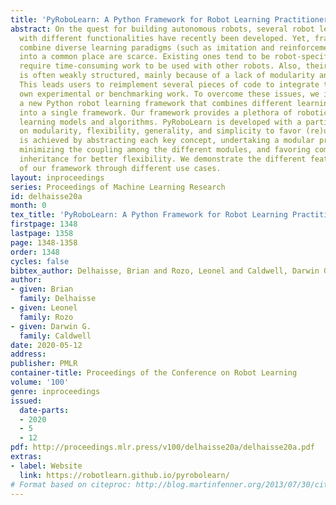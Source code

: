 ```yaml
---
title: 'PyRoboLearn: A Python Framework for Robot Learning Practitioners'
abstract: On the quest for building autonomous robots, several robot learning frameworks
  with different functionalities have recently been developed. Yet, frameworks that
  combine diverse learning paradigms (such as imitation and reinforcement learning)
  into a common place are scarce. Existing ones tend to be robot-specific, and often
  require time-consuming work to be used with other robots. Also, their architecture
  is often weakly structured, mainly because of a lack of modularity and flexibility.
  This leads users to reimplement several pieces of code to integrate them into their
  own experimental or benchmarking work. To overcome these issues, we introduce PyRoboLearn,
  a new Python robot learning framework that combines different learning paradigms
  into a single framework. Our framework provides a plethora of robotic environments,
  learning models and algorithms. PyRoboLearn is developed with a particular focus
  on modularity, flexibility, generality, and simplicity to favor (re)usability. This
  is achieved by abstracting each key concept, undertaking a modular programming approach,
  minimizing the coupling among the different modules, and favoring composition over
  inheritance for better flexibility. We demonstrate the different features and utility
  of our framework through different use cases.
layout: inproceedings
series: Proceedings of Machine Learning Research
id: delhaisse20a
month: 0
tex_title: 'PyRoboLearn: A Python Framework for Robot Learning Practitioners'
firstpage: 1348
lastpage: 1358
page: 1348-1358
order: 1348
cycles: false
bibtex_author: Delhaisse, Brian and Rozo, Leonel and Caldwell, Darwin G.
author:
- given: Brian
  family: Delhaisse
- given: Leonel
  family: Rozo
- given: Darwin G.
  family: Caldwell
date: 2020-05-12
address: 
publisher: PMLR
container-title: Proceedings of the Conference on Robot Learning
volume: '100'
genre: inproceedings
issued:
  date-parts:
  - 2020
  - 5
  - 12
pdf: http://proceedings.mlr.press/v100/delhaisse20a/delhaisse20a.pdf
extras:
- label: Website
  link: https://robotlearn.github.io/pyrobolearn/
# Format based on citeproc: http://blog.martinfenner.org/2013/07/30/citeproc-yaml-for-bibliographies/
---
```

